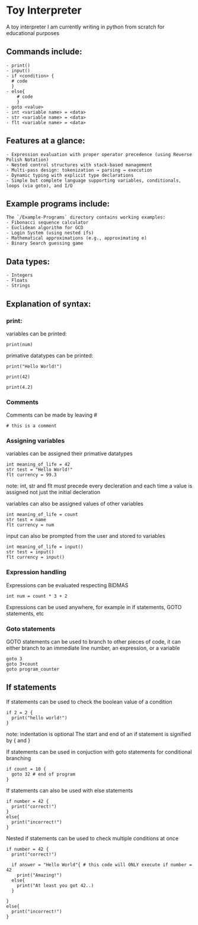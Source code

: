 # Toy Interpreter

A toy interpreter I am currently writing in python from scratch for educational purposes

## Commands include: 

```
- print()
- input()
- if <condition> {
  # code
  }
- else{
    # code
    }
- goto <value> 
- int <variable name> = <data>
- str <variable name> = <data>
- flt <variable name> = <data>
```

## Features at a glance:
```
- Expression evaluation with proper operator precedence (using Reverse Polish Notation)
- Nested control structures with stack-based management  
- Multi-pass design: tokenization → parsing → execution
- Dynamic typing with explicit type declarations
- Simple but complete language supporting variables, conditionals, loops (via goto), and I/O
```

## Example programs include:
```
The `/Example-Programs` directory contains working examples:
- Fibonacci sequence calculator
- Euclidean algorithm for GCD
- Login System (using nested ifs)
- Mathematical approximations (e.g., approximating e)
- Binary Search guessing game
```

## Data types:

```
- Integers
- Floats
- Strings
```

## Explanation of syntax:

### print:

variables can be printed:

```print(num)```

primative datatypes can be printed:

```
print("Hello World!")

print(42)

print(4.2)
```

### Comments

Comments can be made by leaving #

```
# this is a comment
```

### Assigning variables

variables can be assigned their primative datatypes

```
int meaning_of_life = 42
str test = "Hello World!"
flt currency = 99.3
```
note: int, str and flt *must* precede every decleration and each time a value is assigned not just the initial decleration 

variables can also be assigned values of other variables

```
int meaning_of_life = count
str test = name
flt currency = num
```

input can also be prompted from the user and stored to variables

```
int meaning_of_life = input()
str test = input()
flt currency = input()
```

### Expression handling

Expressions can be evaluated respecting BIDMAS
```
int num = count * 3 + 2 
```
Expressions can be used anywhere, for example in if statements, GOTO statements, etc

### Goto statements

GOTO statements can be used to branch to other pieces of code, it can either branch to an immediate line number, an expression, or a variable

```
goto 3
goto 3+count
goto program_counter
```

## If statements

If statements can be used to check the boolean value of a condition

```
if 2 = 2 {
  print("hello world!")
}
```
note: indentation is optional
The start and end of an if statement is signified by { and }

If statements can be used in conjuction with goto statements for conditional branching

```
if count = 10 {
  goto 32 # end of program
}
```

If statements can also be used with else statements 

```
if number = 42 {
  print("correct!")
}
else{
  print("incorrect!")
}
```

Nested if statements can be used to check multiple conditions at once

```
if number = 42 {
  print("correct!")

  if answer = "Hello World"{ # this code will ONLY execute if number = 42
    print("Amazing!")
  else{
    print("At least you got 42..)
  }

}
else{
  print("incorrect!")
}
```






